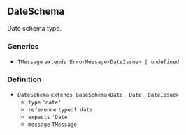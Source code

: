 DateSchema
----------

Date schema type.

### Generics

*   `TMessage` `extends ErrorMessage<DateIssue> | undefined`

### Definition

*   `DateSchema` `extends BaseSchema<Date, Date, DateIssue>`
    *   `type` `'date'`
    *   `reference` `typeof date`
    *   `expects` `'Date'`
    *   `message` `TMessage`